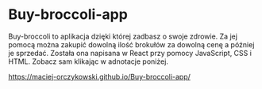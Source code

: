 # Buy-broccoli-app
Buy-broccoli to aplikacja dzięki której zadbasz o swoje zdrowie.
Za jej pomocą można zakupić dowolną ilość brokułów za dowolną cenę a później je sprzedać. Została ona napisana w React przy pomocy JavaScript, CSS i HTML.
Zobacz sam klikając w adnotacje poniżej. 

https://maciej-orczykowski.github.io/Buy-broccoli-app/
